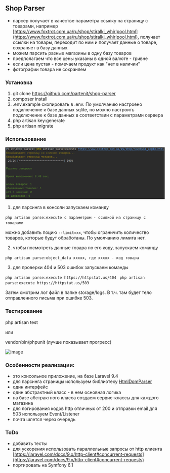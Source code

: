 ## Shop Parser

- парсер получает в качестве параметра ссылку на страницу с товарами, например [https://www.foxtrot.com.ua/ru/shop/stiralki_whirlpool.html](https://www.foxtrot.com.ua/ru/shop/stiralki_whirlpool.html), получает ссылки на товары, переходит по ним и получает данные о товаре, сохраняет в базу данных.
- можем парсить разные магазины в одну базу товаров
- предполагаем что все цены указаны в одной валюте - гривне
- если цена пустая - помечаем продукт как "нет в наличии"
- фотографии товара не сохраняем

### Установка
1) git clone https://github.com/partenit/shop-parser
2) composer install
3) .env.example скопировать в .env. По умолчанию настроено подключение к базе данных sqlite, но можно настроить подключение к базе данных в соответствии с параметрами сервера
4) php artisan key:generate
5) php artisan migrate

### Использование
![image](public/images/work1.png)

1) для парсинга в консоли запускаем команду

```php artisan parse:execute с параметром - ссылкой на страницу с товарами``` 

можно добавить поцию ```--limit=xx```, чтобы ограничить количество товаров, которые будут обработаны. По умолчанию лимита нет.


2) чтобы посмотреть данные товара по его коду, запускаем команду

```php artisan parse:object_data ххххх, где ххххх - код товара```

3) для проверки 404 и 503 ошибок запускаем команды

```php artisan parse:execute https://httpstat.us/404 ```
```php artisan parse:execute https://httpstat.us/503 ```

Затем смотрим лог файл в папке storage/logs. В т.ч. там будет тело отправленного письма при ошибке 503.

### Тестирование
php artisan test

или

vendor/bin/phpunit (лучше показывает прогресс)

![image](public/images/tests.png)

### Особенности реализации:
- это консольное приложение, на базе Laravel 9.4
- для парсинга страницы используем библиотеку [HtmlDomParser](https://github.com/voku/simple_html_dom)
- один интерфейс
- один абстрактный класс - в нем основная логика
- на базе абстрактного класса создаем сервис-классы для каждого магазина
- для логирования кодов http отличных от 200 и отправки email для 503 используем Event/Listener
- почта шлется через очередь

### ToDo
- добавить тесты
- для ускорения использовать параллельные запросы от http клиента [https://laravel.com/docs/9.x/http-client#concurrent-requests](https://laravel.com/docs/9.x/http-client#concurrent-requests)
- портировать на Symfony 6.1


